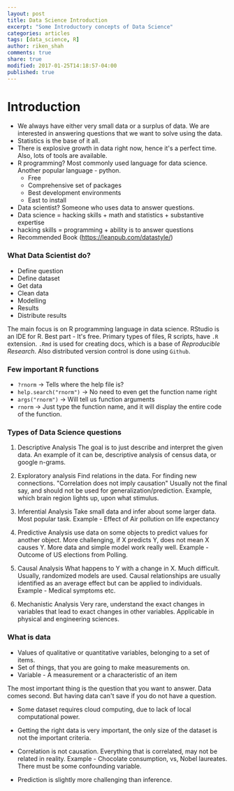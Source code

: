 ```yaml
---
layout: post
title: Data Science Introduction
excerpt: "Some Introductory concepts of Data Science"
categories: articles
tags: [data_science, R]
author: riken_shah
comments: true
share: true
modified: 2017-01-25T14:18:57-04:00
published: true
---
```


# Introduction

- We always have either very small data or a surplus of data. We are interested in answering questions that we want to solve using the data.
- Statistics is the base of it all.
- There is explosive growth in data right now, hence it's a perfect time. Also, lots of tools are available.
- R programming? Most commonly used language for data science. Another popular language - python. 
    - Free
    - Comprehensive set of packages
    - Best development environments
    - East to install
- Data scientist? Someone who uses data to answer questions. 
- Data science = hacking skills + math and statistics + substantive expertise
- hacking skills = programming + ability is to answer questions
- Recommended Book (https://leanpub.com/datastyle/)

### What Data Scientist do?
- Define question
- Define dataset
- Get data
- Clean data
- Modelling
- Results
- Distribute results

The main focus is on R programming language in data science. RStudio is an IDE for R. Best part - It's free. Primary types of files, R scripts, have `.R` extension. `.Rmd` is used for creating docs, which is a base of *Reproducible Research*. Also distributed version control is done using `Github`. 

### Few important R functions

- `?rnorm` -> Tells where the help file is?
- `help.search("rnorm")` -> No need to even get the function name right
- `args("rnorm")` -> Will tell us function arguments
- `rnorm` -> Just type the function name, and it will display the entire code of the function.


### Types of Data Science questions

1. Descriptive Analysis
The goal is to just describe and interpret the given data. An example of it can be, descriptive analysis of census data, or google n-grams.

2. Exploratory analysis
Find relations in the data. For finding new connections. 
"Correlation does not imply causation"
Usually not the final say, and should not be used for generalization/prediction.
Example, which brain region lights up, upon what stimulus.

3. Inferential Analysis
Take small data and infer about some larger data. Most popular task.
Example - Effect of Air pollution on life expectancy

4. Predictive Analysis
use data on some objects to predict values for another object.
More challenging, if X predicts Y, does not mean X causes Y.
More data and simple model work really well.
Example - Outcome of US elections from Polling.

5. Causal Analysis
What happens to Y with a change in X. Much difficult. 
Usually, randomized models are used.
Causal relationships are usually identified as an average effect but can be applied to individuals.
Example - Medical symptoms etc.

6. Mechanistic Analysis
Very rare, understand the exact changes in variables that lead to exact changes in other variables. 
Applicable in physical and engineering sciences.

### What is data

- Values of qualitative or quantitative variables, belonging to a set of items.
- Set of things, that you are going to make measurements on.
- Variable - A measurement or a characteristic of an item

The most important thing is the question that you want to answer. Data comes second. But having data can't save if you do not have a question.

- Some dataset requires cloud computing, due to lack of local computational power.

- Getting the right data is very important, the only size of the dataset is not the important criteria.

- Correlation is not causation. Everything that is correlated, may not be related in reality. 
Example - Chocolate consumption, vs, Nobel laureates. There must be some confounding variable.

- Prediction is slightly more challenging than inference.
